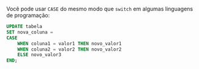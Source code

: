 Você pode usar `CASE` do mesmo modo que `switch` em algumas linguagens de programação:

```sql
UPDATE tabela
SET nova_coluna = 
CASE
    WHEN coluna1 = valor1 THEN novo_valor1
    WHEN coluna2 = valor2 THEN novo_valor2
    ELSE novo_valor3
END;
```


